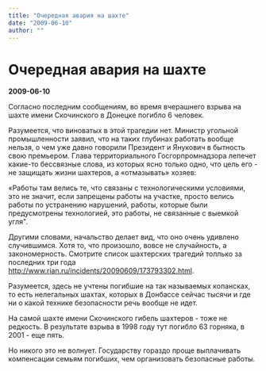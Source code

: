```yaml
---
title: "Очередная авария на шахте"
date: "2009-06-10"
author: ""
---
```


# Очередная авария на шахте

**2009-06-10** 

Согласно последним сообщениям, во время вчерашнего взрыва на шахте имени Скочинского в Донецке погибло 6 человек.

Разумеется, что виноватых в этой трагедии нет. Министр угольной промышленности заявил, что на таких глубинах работать вообще нельзя, о чем уже давно говорили Президент и Янукович в бытность свою премьером. Глава территориального Госгорпромнадзора  лепечет какие-то бессвязные слова, из которых ясно только одно, что цель его - не защищать жизни шахтеров, а «отмазывать» хозяев:

 «Работы там велись те, что связаны с технологическими условиями, это не значит, если запрещены работы на участке, просто велись работы по устранению нарушений, работы, которые были предусмотрены технологией, это работы, не связанные с выемкой угля".

Другими словами, начальство делает вид, что оно очень удивлено случившимся. Хотя то, что произошло, вовсе не случайность, а закономерность. Смотрите список шахтерских трагедий толлько за последних три года http://www.rian.ru/incidents/20090609/173793302.html.

Разумеется, здесь не учтены погибшие на так называемых копансках, то есть нелегальных шахтах, которых в Донбассе сейчас тысячи и где ни о какой технике безопасности речь вообще не идет.

На самой шахте имени Скочинского гибель шахтеров - тоже не редкость. В результате взрыва в 1998 году тут погибло 63 горняка, в 2001 - еще пять.

Но никого это не волнует. Государству гораздо проще выплачивать компенсации семьям погибших, чем организовать безопасные работы.